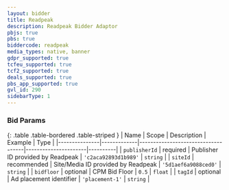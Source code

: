 ```yaml
---
layout: bidder
title: Readpeak
description: Readpeak Bidder Adaptor
pbjs: true
pbs: true
biddercode: readpeak
media_types: native, banner
gdpr_supported: true
tcfeu_supported: true
tcf2_supported: true
deals_supported: true
pbs_app_supported: true
gvl_id: 290
sidebarType: 1
---
```


### Bid Params

{: .table .table-bordered .table-striped }
| Name          | Scope       | Description                        | Example              | Type     |
|---------------|-------------|------------------------------------|----------------------|----------|
| `publisherId` | required    | Publisher ID provided by Readpeak  | `'c2aca92893d1b989'` | `string` |
| `siteId`      | recommended | Site/Media ID provided by Readpeak | `'5d1aef6a9088ced0'` | `string` |
| `bidfloor`    | optional    | CPM Bid Floor                      | `0.5`                | `float`  |
| `tagId`       | optional    | Ad placement identifier            | `'placement-1'`      | `string` |
